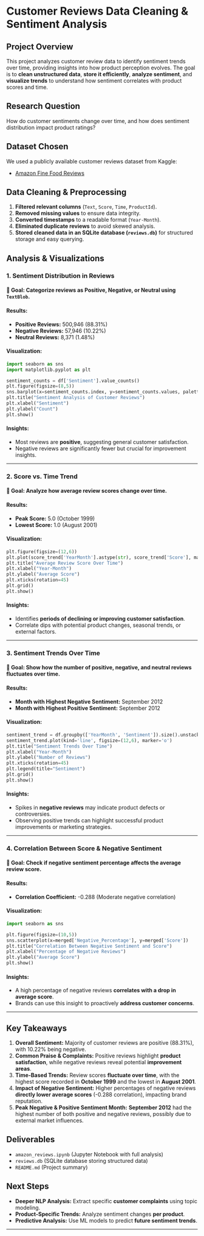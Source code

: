 # **Customer Reviews Data Cleaning & Sentiment Analysis**

## **Project Overview**
This project analyzes customer review data to identify sentiment trends over time, providing insights into how product perception evolves. The goal is to **clean unstructured data**, **store it efficiently**, **analyze sentiment**, and **visualize trends** to understand how sentiment correlates with product scores and time.

## **Research Question**
How do customer sentiments change over time, and how does sentiment distribution impact product ratings?

## **Dataset Chosen**
We used a publicly available customer reviews dataset from Kaggle:
- [Amazon Fine Food Reviews](https://www.kaggle.com/datasets/snap/amazon-fine-food-reviews)

## **Data Cleaning & Preprocessing**
1. **Filtered relevant columns** (`Text`, `Score`, `Time`, `ProductId`).
2. **Removed missing values** to ensure data integrity.
3. **Converted timestamps** to a readable format (`Year-Month`).
4. **Eliminated duplicate reviews** to avoid skewed analysis.
5. **Stored cleaned data in an SQLite database (`reviews.db`)** for structured storage and easy querying.

## **Analysis & Visualizations**

### **1. Sentiment Distribution in Reviews**
#### 📌 **Goal:** Categorize reviews as **Positive, Negative, or Neutral** using `TextBlob`.

#### **Results:**
- **Positive Reviews:** 500,946 (88.31%)
- **Negative Reviews:** 57,946 (10.22%)
- **Neutral Reviews:** 8,371 (1.48%)

#### **Visualization:**
```python
import seaborn as sns
import matplotlib.pyplot as plt

sentiment_counts = df['Sentiment'].value_counts()
plt.figure(figsize=(8,5))
sns.barplot(x=sentiment_counts.index, y=sentiment_counts.values, palette="coolwarm")
plt.title("Sentiment Analysis of Customer Reviews")
plt.xlabel("Sentiment")
plt.ylabel("Count")
plt.show()
```
#### **Insights:**
- Most reviews are **positive**, suggesting general customer satisfaction.
- Negative reviews are significantly fewer but crucial for improvement insights.

---

### **2. Score vs. Time Trend**
#### 📌 **Goal:** Analyze how **average review scores change over time**.

#### **Results:**
- **Peak Score:** 5.0 (October 1999)
- **Lowest Score:** 1.0 (August 2001)

#### **Visualization:**
```python
plt.figure(figsize=(12,6))
plt.plot(score_trend['YearMonth'].astype(str), score_trend['Score'], marker='o', linestyle='-', color='blue')
plt.title("Average Review Score Over Time")
plt.xlabel("Year-Month")
plt.ylabel("Average Score")
plt.xticks(rotation=45)
plt.grid()
plt.show()
```
#### **Insights:**
- Identifies **periods of declining or improving customer satisfaction**.
- Correlate dips with potential product changes, seasonal trends, or external factors.

---

### **3. Sentiment Trends Over Time**
#### 📌 **Goal:** Show how the **number of positive, negative, and neutral reviews** fluctuates over time.

#### **Results:**
- **Month with Highest Negative Sentiment:** September 2012
- **Month with Highest Positive Sentiment:** September 2012

#### **Visualization:**
```python
sentiment_trend = df.groupby(['YearMonth', 'Sentiment']).size().unstack()
sentiment_trend.plot(kind='line', figsize=(12,6), marker='o')
plt.title("Sentiment Trends Over Time")
plt.xlabel("Year-Month")
plt.ylabel("Number of Reviews")
plt.xticks(rotation=45)
plt.legend(title="Sentiment")
plt.grid()
plt.show()
```
#### **Insights:**
- Spikes in **negative reviews** may indicate product defects or controversies.
- Observing positive trends can highlight successful product improvements or marketing strategies.

---

### **4. Correlation Between Score & Negative Sentiment**
#### 📌 **Goal:** Check if **negative sentiment percentage** affects the **average review score**.

#### **Results:**
- **Correlation Coefficient:** -0.288 (Moderate negative correlation)

#### **Visualization:**
```python
import seaborn as sns

plt.figure(figsize=(10,5))
sns.scatterplot(x=merged['Negative_Percentage'], y=merged['Score'])
plt.title("Correlation Between Negative Sentiment and Score")
plt.xlabel("Percentage of Negative Reviews")
plt.ylabel("Average Score")
plt.show()
```
#### **Insights:**
- A high percentage of negative reviews **correlates with a drop in average score**.
- Brands can use this insight to proactively **address customer concerns**.

---

## **Key Takeaways**
1. **Overall Sentiment:** Majority of customer reviews are positive (88.31%), with 10.22% being negative.
2. **Common Praise & Complaints:** Positive reviews highlight **product satisfaction**, while negative reviews reveal potential **improvement areas**.
3. **Time-Based Trends:** Review scores **fluctuate over time**, with the highest score recorded in **October 1999** and the lowest in **August 2001**.
4. **Impact of Negative Sentiment:** Higher percentages of negative reviews **directly lower average scores** (-0.288 correlation), impacting brand reputation.
5. **Peak Negative & Positive Sentiment Month:** **September 2012** had the highest number of both positive and negative reviews, possibly due to external market influences.

## **Deliverables**
- `amazon_reviews.ipynb` (Jupyter Notebook with full analysis)
- `reviews.db` (SQLite database storing structured data)
- `README.md` (Project summary)

## **Next Steps**
- **Deeper NLP Analysis:** Extract specific **customer complaints** using topic modeling.
- **Product-Specific Trends:** Analyze sentiment changes **per product**.
- **Predictive Analysis:** Use ML models to predict **future sentiment trends**.

---
